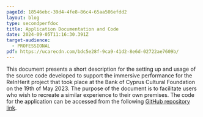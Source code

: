 ```yaml
---
pageId: 18546ebc-39d4-4fe8-86c4-65aa506efdd2
layout: blog
type: secondperfdoc
title: Application Documentation and Code
date: 2024-09-05T11:16:30.391Z
target-audience:
  - PROFESSIONAL
pdf: https://ucarecdn.com/bdc5e28f-9ca9-41d2-8e6d-02722ae7609b/
---
```

This document presents a short description for the setting up and usage of the source code developed to support the immersive performance for the ReInHerit project that took place at the Bank of Cyprus Cultural Foundation on the 19th of May 2023. The purpose of the document is to facilitate users who wish to recreate a similar experience to their own premises. The code for the application can be accessed from the following <a href="https://github.com/CYENS/ReInHeritArApp">GitHub repository link</a>.